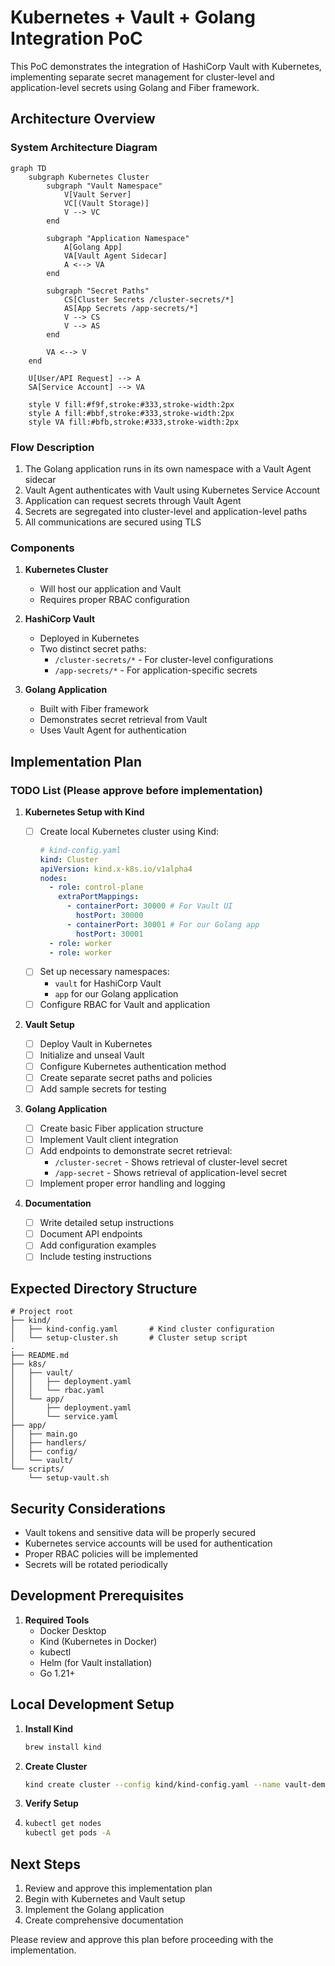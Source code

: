 # Kubernetes + Vault + Golang Integration PoC

This PoC demonstrates the integration of HashiCorp Vault with Kubernetes, implementing separate secret management for cluster-level and application-level secrets using Golang and Fiber framework.

## Architecture Overview

### System Architecture Diagram

```mermaid
graph TD
    subgraph Kubernetes Cluster
        subgraph "Vault Namespace"
            V[Vault Server]
            VC[(Vault Storage)]
            V --> VC
        end

        subgraph "Application Namespace"
            A[Golang App]
            VA[Vault Agent Sidecar]
            A <--> VA
        end

        subgraph "Secret Paths"
            CS[Cluster Secrets /cluster-secrets/*]
            AS[App Secrets /app-secrets/*]
            V --> CS
            V --> AS
        end

        VA <--> V
    end

    U[User/API Request] --> A
    SA[Service Account] --> VA

    style V fill:#f9f,stroke:#333,stroke-width:2px
    style A fill:#bbf,stroke:#333,stroke-width:2px
    style VA fill:#bfb,stroke:#333,stroke-width:2px
```

### Flow Description

1. The Golang application runs in its own namespace with a Vault Agent sidecar
2. Vault Agent authenticates with Vault using Kubernetes Service Account
3. Application can request secrets through Vault Agent
4. Secrets are segregated into cluster-level and application-level paths
5. All communications are secured using TLS

### Components

1. **Kubernetes Cluster**

   - Will host our application and Vault
   - Requires proper RBAC configuration

2. **HashiCorp Vault**

   - Deployed in Kubernetes
   - Two distinct secret paths:
     - `/cluster-secrets/*` - For cluster-level configurations
     - `/app-secrets/*` - For application-specific secrets

3. **Golang Application**
   - Built with Fiber framework
   - Demonstrates secret retrieval from Vault
   - Uses Vault Agent for authentication

## Implementation Plan

### TODO List (Please approve before implementation)

1. **Kubernetes Setup with Kind**

   - [ ] Create local Kubernetes cluster using Kind:
     ```yaml
     # kind-config.yaml
     kind: Cluster
     apiVersion: kind.x-k8s.io/v1alpha4
     nodes:
       - role: control-plane
         extraPortMappings:
           - containerPort: 30000 # For Vault UI
             hostPort: 30000
           - containerPort: 30001 # For our Golang app
             hostPort: 30001
       - role: worker
       - role: worker
     ```
   - [ ] Set up necessary namespaces:
     - `vault` for HashiCorp Vault
     - `app` for our Golang application
   - [ ] Configure RBAC for Vault and application

2. **Vault Setup**

   - [ ] Deploy Vault in Kubernetes
   - [ ] Initialize and unseal Vault
   - [ ] Configure Kubernetes authentication method
   - [ ] Create separate secret paths and policies
   - [ ] Add sample secrets for testing

3. **Golang Application**

   - [ ] Create basic Fiber application structure
   - [ ] Implement Vault client integration
   - [ ] Add endpoints to demonstrate secret retrieval:
     - `/cluster-secret` - Shows retrieval of cluster-level secret
     - `/app-secret` - Shows retrieval of application-level secret
   - [ ] Implement proper error handling and logging

4. **Documentation**
   - [ ] Write detailed setup instructions
   - [ ] Document API endpoints
   - [ ] Add configuration examples
   - [ ] Include testing instructions

## Expected Directory Structure

```tree
# Project root
├── kind/
│   ├── kind-config.yaml       # Kind cluster configuration
│   └── setup-cluster.sh       # Cluster setup script
.
├── README.md
├── k8s/
│   ├── vault/
│   │   ├── deployment.yaml
│   │   └── rbac.yaml
│   └── app/
│       ├── deployment.yaml
│       └── service.yaml
├── app/
│   ├── main.go
│   ├── handlers/
│   ├── config/
│   └── vault/
└── scripts/
    └── setup-vault.sh
```

## Security Considerations

- Vault tokens and sensitive data will be properly secured
- Kubernetes service accounts will be used for authentication
- Proper RBAC policies will be implemented
- Secrets will be rotated periodically

## Development Prerequisites

1. **Required Tools**
   - Docker Desktop
   - Kind (Kubernetes in Docker)
   - kubectl
   - Helm (for Vault installation)
   - Go 1.21+

## Local Development Setup

1. **Install Kind**

   ```bash
   brew install kind
   ```

2. **Create Cluster**

   ```bash
   kind create cluster --config kind/kind-config.yaml --name vault-demo
   ```

3. **Verify Setup**
4. ```bash
   kubectl get nodes
   kubectl get pods -A
   ```

## Next Steps

1. Review and approve this implementation plan
2. Begin with Kubernetes and Vault setup
3. Implement the Golang application
4. Create comprehensive documentation

Please review and approve this plan before proceeding with the implementation.
